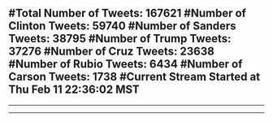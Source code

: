 #Total Number of Tweets: 167621 
#Number of Clinton Tweets: 59740
#Number of Sanders Tweets: 38795
#Number of Trump Tweets: 37276
#Number of Cruz Tweets: 23638
#Number of Rubio Tweets: 6434
#Number of Carson Tweets: 1738
#Current Stream Started at Thu Feb 11 22:36:02 MST
---
---
---
